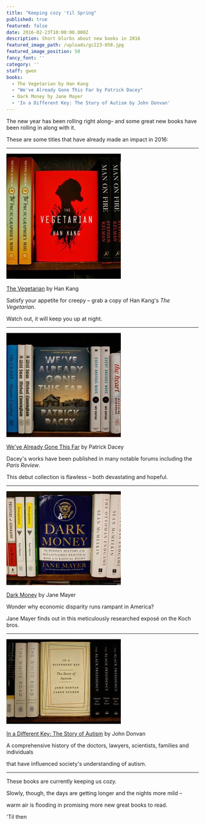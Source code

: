 ```yaml
---
title: "Keeping cozy 'til Spring"
published: true
featured: false
date: 2016-02-23T10:00:00.000Z
description: Short blurbs about new books in 2016
featured_image_path: /uploads/gc223-058.jpg
featured_image_position: 50
fancy_font: ''
category: ''
staff: gwen
books:
  - The Vegetarian by Han Kang
  - "We've Already Gone This Far by Patrick Dacey"
  - Dark Money by Jane Mayer
  - 'In a Different Key: The Story of Autism by John Donvan'
---
```


The new year has been rolling right along– and some great new books have been rolling in along with it.

These are some titles that have already made an impact in 2016:

---

![](/uploads/versions/plinko1-compressor---x----300-328x---.jpg)

[The Vegetarian](https://www.brooklinebooksmith-shop.com/book/9780553448184) by Han Kang

Satisfy your appetite for creepy – grab a copy of Han Kang's *The Vegetarian*.

Watch out, it will keep you up at night.

---

![](/uploads/versions/gc223-014-compressor---x----300-273x---.jpg)

[We've Already Gone This Far](https://www.brooklinebooksmith-shop.com/book/9781627794657) by Patrick Dacey

Dacey's works have been published in many notable forums including the *Paris Review*.

This debut collection is flawless – both devastating and hopeful.

---

![](/uploads/versions/gc223-047-compressor---x----300-246x---.jpg)

[Dark Money](https://www.brooklinebooksmith-shop.com/book/9780385535595) by Jane Mayer

Wonder why economic disparity runs rampant in America?

Jane Mayer finds out in this meticulously researched exposé on the Koch bros.

---

![](/uploads/versions/gc223-022-compressor---x----300-222x---.jpg)

[In a Different Key: The Story of Autism](https://www.brooklinebooksmith-shop.com/book/9780307985675) by John Donvan

A comprehensive history of the doctors, lawyers, scientists, families and individuals

that have influenced society's understanding of autism.

---

These books are currently keeping us cozy.

Slowly, though, the days are getting longer and the nights more mild –

warm air is flooding in promising more new great books to read.

'Til then